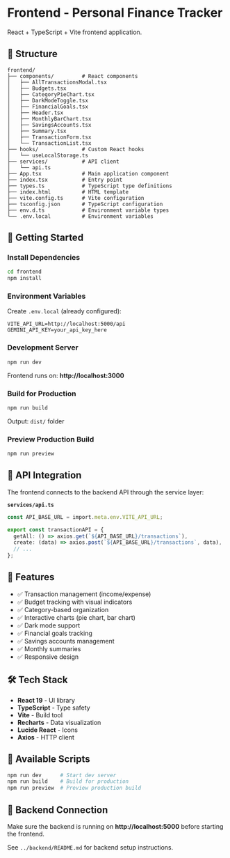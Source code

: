 # Frontend - Personal Finance Tracker

React + TypeScript + Vite frontend application.

## 📁 Structure

```
frontend/
├── components/         # React components
│   ├── AllTransactionsModal.tsx
│   ├── Budgets.tsx
│   ├── CategoryPieChart.tsx
│   ├── DarkModeToggle.tsx
│   ├── FinancialGoals.tsx
│   ├── Header.tsx
│   ├── MonthlyBarChart.tsx
│   ├── SavingsAccounts.tsx
│   ├── Summary.tsx
│   ├── TransactionForm.tsx
│   └── TransactionList.tsx
├── hooks/              # Custom React hooks
│   └── useLocalStorage.ts
├── services/           # API client
│   └── api.ts
├── App.tsx             # Main application component
├── index.tsx           # Entry point
├── types.ts            # TypeScript type definitions
├── index.html          # HTML template
├── vite.config.ts      # Vite configuration
├── tsconfig.json       # TypeScript configuration
├── env.d.ts            # Environment variable types
└── .env.local          # Environment variables

```

## 🚀 Getting Started

### Install Dependencies

```bash
cd frontend
npm install
```

### Environment Variables

Create `.env.local` (already configured):
```env
VITE_API_URL=http://localhost:5000/api
GEMINI_API_KEY=your_api_key_here
```

### Development Server

```bash
npm run dev
```

Frontend runs on: **http://localhost:3000**

### Build for Production

```bash
npm run build
```

Output: `dist/` folder

### Preview Production Build

```bash
npm run preview
```

## 🔌 API Integration

The frontend connects to the backend API through the service layer:

**`services/api.ts`**
```typescript
const API_BASE_URL = import.meta.env.VITE_API_URL;

export const transactionAPI = {
  getAll: () => axios.get(`${API_BASE_URL}/transactions`),
  create: (data) => axios.post(`${API_BASE_URL}/transactions`, data),
  // ...
};
```

## 🎨 Features

- ✅ Transaction management (income/expense)
- ✅ Budget tracking with visual indicators
- ✅ Category-based organization
- ✅ Interactive charts (pie chart, bar chart)
- ✅ Dark mode support
- ✅ Financial goals tracking
- ✅ Savings accounts management
- ✅ Monthly summaries
- ✅ Responsive design

## 🛠️ Tech Stack

- **React 19** - UI library
- **TypeScript** - Type safety
- **Vite** - Build tool
- **Recharts** - Data visualization
- **Lucide React** - Icons
- **Axios** - HTTP client

## 📝 Available Scripts

```bash
npm run dev      # Start dev server
npm run build    # Build for production
npm run preview  # Preview production build
```

## 🔗 Backend Connection

Make sure the backend is running on **http://localhost:5000** before starting the frontend.

See `../backend/README.md` for backend setup instructions.
